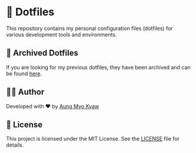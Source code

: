 # 🚀 Dotfiles

This repository contains my personal configuration files (dotfiles) for various development tools and environments.

## 📂 Archived Dotfiles

If you are looking for my previous dotfiles, they have been archived and can be found [here](https://github.com/AungMyoKyaw/dotfiles-archived).

## 👨‍💻 Author

Developed with ❤️ by [Aung Myo Kyaw](https://github.com/AungMyoKyaw)

## 📜 License

This project is licensed under the MIT License. See the [LICENSE](LICENSE) file for details.
